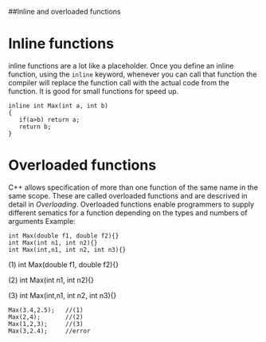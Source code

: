 ##Inline and overloaded functions
# Inline functions 
inline functions are a lot like a placeholder. Once you define an inline function, using the `inline` keyword, whenever you can call that function the compiler will replace the function call with the actual code from the function. It is good for small functions for speed up.
```
inline int Max(int a, int b)
{
   if(a>b) return a;
   return b;
}
```
# Overloaded functions
C++ allows specification of more than one function of the same name in the same scope. These are called overloaded
functions and are descrived in detail in *Overloading*. Overloaded functions enable programmers to supply different
sematics for a function depending on the types and numbers of arguments
Example:
```
int Max(double f1, double f2){}
int Max(int n1, int n2){}
int Max(int,n1, int n2, int n3){}
```
(1) int Max(double f1, double f2){}

(2) int Max(int n1, int n2){}

(3) int Max(int,n1, int n2, int n3){}
```
Max(3.4,2.5);   //(1)
Max(2,4);       //(2)
Max(1,2,3);     //(3)
Max(3,2.4);     //error
```

